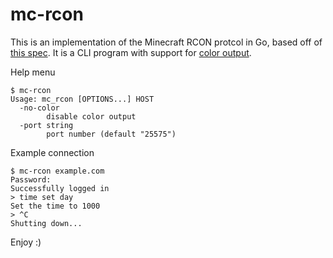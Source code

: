 # mc-rcon
This is an implementation of the Minecraft RCON protcol in Go, based off of [this spec](https://wiki.vg/RCON). It is a CLI program with support for [color output](https://minecraft.gamepedia.com/Formatting_codes).


Help menu
```
$ mc-rcon 
Usage: mc_rcon [OPTIONS...] HOST
  -no-color
        disable color output
  -port string
        port number (default "25575")
```

Example connection
```
$ mc-rcon example.com
Password: 
Successfully logged in
> time set day
Set the time to 1000 
> ^C
Shutting down... 
```

Enjoy :)